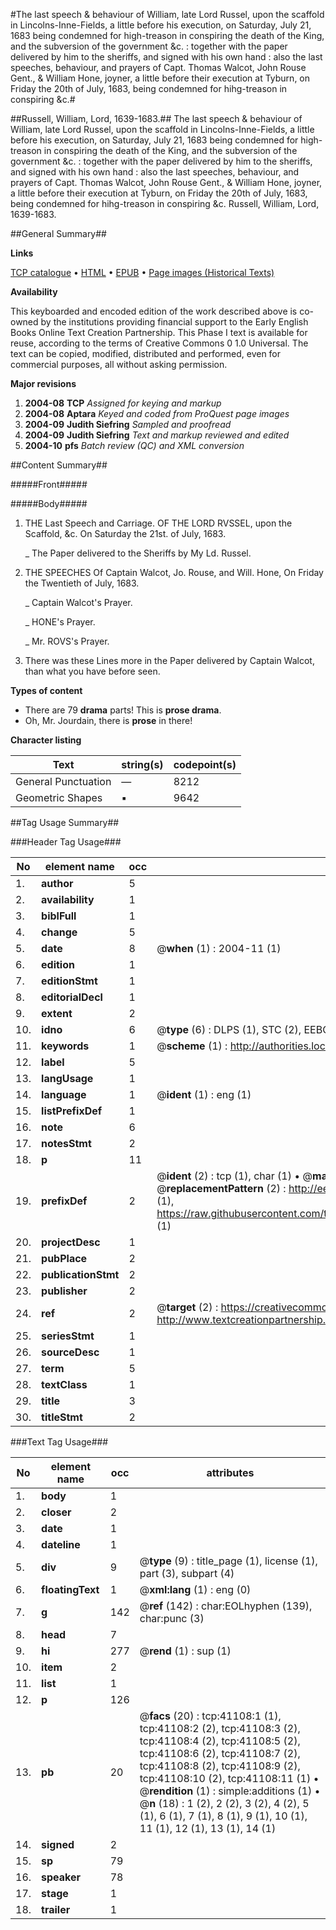#The last speech & behaviour of William, late Lord Russel, upon the scaffold in Lincolns-Inne-Fields, a little before his execution, on Saturday, July 21, 1683 being condemned for high-treason in conspiring the death of the King, and the subversion of the government &c. : together with the paper delivered by him to the sheriffs, and signed with his own hand : also the last speeches, behaviour, and prayers of Capt. Thomas Walcot, John Rouse Gent., & William Hone, joyner, a little before their execution at Tyburn, on Friday the 20th of July, 1683, being condemned for hihg-treason in conspiring &c.#

##Russell, William, Lord, 1639-1683.##
The last speech & behaviour of William, late Lord Russel, upon the scaffold in Lincolns-Inne-Fields, a little before his execution, on Saturday, July 21, 1683 being condemned for high-treason in conspiring the death of the King, and the subversion of the government &c. : together with the paper delivered by him to the sheriffs, and signed with his own hand : also the last speeches, behaviour, and prayers of Capt. Thomas Walcot, John Rouse Gent., & William Hone, joyner, a little before their execution at Tyburn, on Friday the 20th of July, 1683, being condemned for hihg-treason in conspiring &c.
Russell, William, Lord, 1639-1683.

##General Summary##

**Links**

[TCP catalogue](http://www.ota.ox.ac.uk/tcp/)  • 
[HTML](http://tei.it.ox.ac.uk/tcp/Texts-HTML/free/A70/A70520.html)  • 
[EPUB](http://tei.it.ox.ac.uk/tcp/Texts-EPUB/free/A70/A70520.epub) • 
[Page images (Historical Texts)](https://data.historicaltexts.jisc.ac.uk/view?pubId=eebo-08224272e&pageId=eebo-08224272e-41108-1)

**Availability**

This keyboarded and encoded edition of the
	       work described above is co-owned by the institutions
	       providing financial support to the Early English Books
	       Online Text Creation Partnership. This Phase I text is
	       available for reuse, according to the terms of Creative
	       Commons 0 1.0 Universal. The text can be copied,
	       modified, distributed and performed, even for
	       commercial purposes, all without asking permission.

**Major revisions**

1. __2004-08__ __TCP__ *Assigned for keying and markup*
1. __2004-08__ __Aptara__ *Keyed and coded from ProQuest page images*
1. __2004-09__ __Judith Siefring__ *Sampled and proofread*
1. __2004-09__ __Judith Siefring__ *Text and markup reviewed and edited*
1. __2004-10__ __pfs__ *Batch review (QC) and XML conversion*

##Content Summary##

#####Front#####

#####Body#####

1. THE
Last Speech and Carriage.
OF THE
LORD RVSSEL, upon the Scaffold, &c.
On Saturday the 21st. of July, 1683.

    _ The Paper delivered to the Sheriffs by My Ld. Russel.

1. THE
SPEECHES
Of Captain Walcot, Jo. Rouse, and Will. Hone,
On Friday the Twentieth of July, 1683.

    _ Captain Walcot's Prayer.

    _ HONE's Prayer.

    _ Mr. ROVS's Prayer.

1. There was these Lines more in the Paper delivered by Captain
Walcot, than what you have before seen.

**Types of content**

  * There are 79 **drama** parts! This is **prose drama**.
  * Oh, Mr. Jourdain, there is **prose** in there!

**Character listing**


|Text|string(s)|codepoint(s)|
|---|---|---|
|General Punctuation|—|8212|
|Geometric Shapes|▪|9642|

##Tag Usage Summary##

###Header Tag Usage###

|No|element name|occ|attributes|
|---|---|---|---|
|1.|__author__|5||
|2.|__availability__|1||
|3.|__biblFull__|1||
|4.|__change__|5||
|5.|__date__|8| @__when__ (1) : 2004-11 (1)|
|6.|__edition__|1||
|7.|__editionStmt__|1||
|8.|__editorialDecl__|1||
|9.|__extent__|2||
|10.|__idno__|6| @__type__ (6) : DLPS (1), STC (2), EEBO-CITATION (1), OCLC (1), VID (1)|
|11.|__keywords__|1| @__scheme__ (1) : http://authorities.loc.gov/ (1)|
|12.|__label__|5||
|13.|__langUsage__|1||
|14.|__language__|1| @__ident__ (1) : eng (1)|
|15.|__listPrefixDef__|1||
|16.|__note__|6||
|17.|__notesStmt__|2||
|18.|__p__|11||
|19.|__prefixDef__|2| @__ident__ (2) : tcp (1), char (1)  •  @__matchPattern__ (2) : ([0-9\-]+):([0-9IVX]+) (1), (.+) (1)  •  @__replacementPattern__ (2) : http://eebo.chadwyck.com/downloadtiff?vid=$1&page=$2 (1), https://raw.githubusercontent.com/textcreationpartnership/Texts/master/tcpchars.xml#$1 (1)|
|20.|__projectDesc__|1||
|21.|__pubPlace__|2||
|22.|__publicationStmt__|2||
|23.|__publisher__|2||
|24.|__ref__|2| @__target__ (2) : https://creativecommons.org/publicdomain/zero/1.0/ (1), http://www.textcreationpartnership.org/docs/. (1)|
|25.|__seriesStmt__|1||
|26.|__sourceDesc__|1||
|27.|__term__|5||
|28.|__textClass__|1||
|29.|__title__|3||
|30.|__titleStmt__|2||


###Text Tag Usage###

|No|element name|occ|attributes|
|---|---|---|---|
|1.|__body__|1||
|2.|__closer__|2||
|3.|__date__|1||
|4.|__dateline__|1||
|5.|__div__|9| @__type__ (9) : title_page (1), license (1), part (3), subpart (4)|
|6.|__floatingText__|1| @__xml:lang__ (1) : eng (0)|
|7.|__g__|142| @__ref__ (142) : char:EOLhyphen (139), char:punc (3)|
|8.|__head__|7||
|9.|__hi__|277| @__rend__ (1) : sup (1)|
|10.|__item__|2||
|11.|__list__|1||
|12.|__p__|126||
|13.|__pb__|20| @__facs__ (20) : tcp:41108:1 (1), tcp:41108:2 (2), tcp:41108:3 (2), tcp:41108:4 (2), tcp:41108:5 (2), tcp:41108:6 (2), tcp:41108:7 (2), tcp:41108:8 (2), tcp:41108:9 (2), tcp:41108:10 (2), tcp:41108:11 (1)  •  @__rendition__ (1) : simple:additions (1)  •  @__n__ (18) : 1 (2), 2 (2), 3 (2), 4 (2), 5 (1), 6 (1), 7 (1), 8 (1), 9 (1), 10 (1), 11 (1), 12 (1), 13 (1), 14 (1)|
|14.|__signed__|2||
|15.|__sp__|79||
|16.|__speaker__|78||
|17.|__stage__|1||
|18.|__trailer__|1||
